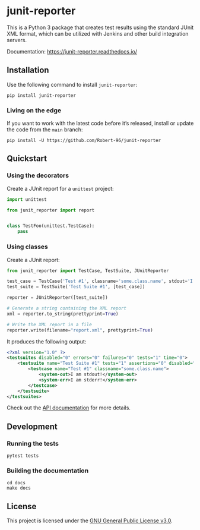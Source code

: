 # junit-reporter

This is a Python 3 package that creates test results using the standard JUnit XML format, which can be utilized with Jenkins and other build integration servers.

Documentation: <https://junit-reporter.readthedocs.io/>

## Installation

Use the following command to install ``junit-reporter``:

```console
pip install junit-reporter
```

### Living on the edge

If you want to work with the latest code before it’s released, install or
update the code from the `main` branch:

```console
pip install -U https://github.com/Robert-96/junit-reporter
```

## Quickstart

### Using the decorators

Create a JUnit report for a `unittest` project:

```python
import unittest

from junit_reporter import report


class TestFoo(unittest.TestCase):
    pass

```

### Using classes

Create a JUnit report:

```python
from junit_reporter import TestCase, TestSuite, JUnitReporter

test_case = TestCase('Test #1', classname='some.class.name', stdout='I am stdout!', stderr='I am stderr!')
test_suite = TestSuite('Test Suite #1', [test_case])

reporter = JUnitReporter([test_suite])

# Generate a string containing the XML report
xml = reporter.to_string(prettyprint=True)

# Write the XML report in a file
reporter.write(filename="report.xml", prettyprint=True)
```

It produces the following output:

```xml
<?xml version="1.0" ?>
<testsuites disabled="0" errors="0" failures="0" tests="1" time="0">
    <testsuite name="Test Suite #1" tests="1" assertions="0" disabled="0" errors="0" failures="0" skipped="0" time="0">
        <testcase name="Test #1" classname="some.class.name">
            <system-out>I am stdout!</system-out>
            <system-err>I am stderr!</system-err>
        </testcase>
    </testsuite>
</testsuites>
```

Check out the [API documentation](https://junit-reporter.readthedocs.io/en/latest/api.html) for more details.

## Development

### Running the tests

```console
pytest tests
```

### Building the documentation

```console
cd docs
make docs
```

## License

This project is licensed under the [GNU General Public License v3.0](LICENSE).
